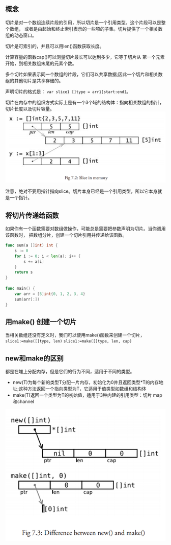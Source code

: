 ## 概念

切片是对一个数组连续片段的引用，所以切片是一个引用类型。这个片段可以是整个数组，
或者是由起始和终止索引表示的一些项的子集。切片提供了一个相关数组的动态窗口。

切片是可索引的，并且可以用len()函数获取长度。

计算容量的函数cap()可以测量切片最长可以达到多少，它等于切片从
第一个元素开始，到相关数组末尾的元素个数。

多个切片如果表示同一个数组的片段，它们可以共享数据;因此一个切片和相关数组的其他切片是共享存储的。

声明切片的格式是： `var slice1 []type = arr1[start:end]`。

切片在内存中的组织方式实际上是有一个3个域的结构体：指向相关数组的指针，切片长度以及切片容量。
![slice in memory](7.2%20slice%20in%20memory.png)


注意，绝对不要用指针指向slice。切片本身已经是一个引用类型，所以它本身就是一个指针。


## 将切片传递给函数

如果你有一个函数需要对数组做操作，可能总是需要把参数声明为切片。当你调用该函数时，
把数组分片，创建一个切片引用并传递给该函数。

```go
func sum(a []int) int {
    s := 0
    for i := 0; i < len(a); i++ {
        s += a[i]
    }
    return s
}

func main() {
    var arr = [5]int{0, 1, 2, 3, 4}
    sum(arr[:])
}
```

## 用make() 创建一个切片

当相关数组还没有定义时，我们可以使用make()函数来创建一个切片，
`slice1:=make([]type, len)`
`slice1:=make([]type, len, cap)`


## new和make的区别

都是在堆上分配内存，但是它们的行为不同，适用于不同的类型。

* new(T)为每个新的类型T分配一片内存，初始化为0并且返回类型*T的内存地址;这种方法返回一个指向类型为T，它适用于值类型如数组和结构体
* make(T)返回一个类型为T的初始值，适用于3种内建的引用类型：切片 map和channel

![difference of new and make](7.3%20difference%20between%20new%20and%20make.png)




